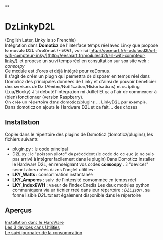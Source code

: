 
**

# DzLinkyD2L


(English Later, Linky is so Frenchie)  
Intégration dans **Domoticz** de l'interface temps réel avec Linky que propose le module D2L d'eeSmart (~50€) , voir ici  [http://eesmart.fr/modulesd2l/erl-wifi-compteur-linky/](http://eesmart.fr/modulesd2l/erl-wifi-compteur-linky/),  et propose un suivi temps réel en consultation sur son site web : *consospy*  
Ce module est d'ores et déjà intégré pour eeDomus.  
Il s'agit de créer un plugin qui permettra de disposer en temps réel dans Domoticz des principales données de Linky et d'ainsi de pouvoir bénéficier des services de Dz (Alertes/Notification/Historisations) et scripting (Lua/Blocky) 
J'ai débuté l'intégration mi Juillet Et ça a l'air de commencer à (bien) fonctionner (version Raspberry).  
On crée un répertoire dans domoticz/plugins ... LinkyD2L par exemple. Dans domoticz on ajoute le Hardware D2L et ca fait ... des choses
## Installation
Copier dans le répertoire des plugins de Domoticz (domoticz/plugins), les fichiers suivants
 - plugin.py : le code principal
 - D2L.py : le "poisson pilote" du précédent (le code de ce que je ne suis pas arrivé à intégrer facilement dans le plugin)
Dans Domoticz Installer le Hardware D2L, en renseignant vos codes **consospy** . 3 "devices" seront alors créés dazns l'onglet utilities :
 - **LKY_Watts** : consommation instantanée 
 - **LKY_Amperes** : suivi de l'intensité consommée en temps réel
 - **LKY_IndexKWH** : valeur de l'index Enedis
 Les deux modules python communiquent via un fichier créé dans leur répertoire : *D2L.json* . sa forme lisible *D2L.txt* est également disponible dans le répertoire
## Aperçus

[Installation dans le HardWare](https://github.com/PhilDeSJDA/Dz_LinkyD2L/blob/master/LinkyD2L_Create.png)  
[Les 3 devices dans Utilities](https://github.com/PhilDeSJDA/Dz_LinkyD2L/blob/master/LinkyD2L_Utility.png)  
[Le suivi journalier de la consommation](https://github.com/PhilDeSJDA/Dz_LinkyD2L/blob/master/LKY_watts.png)


<!--stackedit_data:
eyJoaXN0b3J5IjpbNTgxOTc0OTc4LDY0NDg0ODA0MCwtODk1MT
UwMTUwLC0xNjk3NzE5NTQ3LDE2OTk1MTM4MjMsLTQ5ODE3MTQ4
OF19
-->